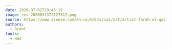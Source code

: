 ```yaml
---
date: 2020-07-02T19:43:19
image: res-20200313T212731Z.png
source: https://www.ssense.com/en-us/editorial/art/artist-farah-al-qasimi-is-seeing-idols-in-a-world-of-state-surveillance
authors:
  - Grant
tools:
  - Res
---
```


